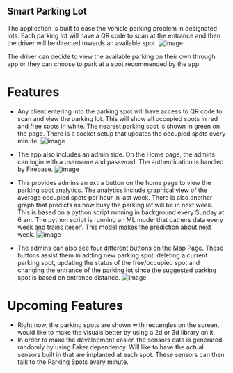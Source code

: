 ## Smart Parking Lot

The application is built to ease the vehicle parking problem in designated lots. Each parking lot will have a QR code to scan at the entrance and then the driver will be directed towards an available spot.
![image](https://github.com/AmaanKang/SmartParking/assets/77933148/ea1a6cf8-236d-4266-a1f0-66c429b2a1f0)

The driver can decide to view the available parking on their own through app or they can choose to park at a spot recommended by the app.

# Features

- Any client entering into the parking spot will have access to QR code to scan and view the parking lot. This will show all occupied spots in red and free spots in white. The nearest parking spot is shown in green on the page. There is a socket setup that updates the occupied spots every minute.
![image](https://github.com/AmaanKang/SmartParking/assets/77933148/8732e166-631f-4c61-99fd-53cd5b28ffa2)

- The app also includes an admin side. On the Home page, the admins can login with a username and password. The authentication is handled by Firebase.
![image](https://github.com/AmaanKang/SmartParking/assets/77933148/b99cada4-221a-4f10-ad35-1a5763f6a558)

- This provides admins an extra button on the home page to view the parking spot analytics. The analytics include graphical view of the average occupied spots per hour in last week. There is also another graph that predicts as how busy the parking lot will be in next week. This is based on a python script running in background every Sunday at 6 am. The python script is running an ML model that gathers data every week and trains iteself. This model makes the prediction about next week.
![image](https://github.com/AmaanKang/SmartParking/assets/77933148/735ca38f-a6e6-4967-b33c-a5c9abd5ddf4)

- The admins can also see four different buttons on the Map Page. These buttons assist them in adding new parking spot, deleting a current parking spot, updating the status of the free/occupied spot and changing the entrance of the parking lot since the suggested parking spot is based on entrance distance.
![image](https://github.com/AmaanKang/SmartParking/assets/77933148/a80be47d-7513-428b-8b53-371536bacd0b)


# Upcoming Features

- Right now, the parking spots are shown with rectangles on the screen, would like to make the visuals better by using a 2d or 3d library on it.
- In order to make the development easier, the sensors data is generated randomly by using Faker dependency. Will like to have the actual sensors built in that are implanted at each spot. These sensors can then talk to the Parking Spots every minute.

